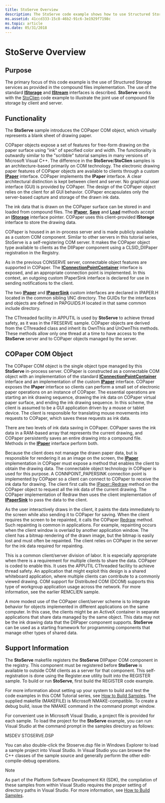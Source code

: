 ```yaml
---
title: StoServe Overview
description: The StoServe code example shows how to use Structured Storage services as provided in the compound files implementation. The use of the standard IStorage and IStream interfaces is described.
ms.assetid: 41ccd333-15c8-46b2-91c6-3e1929f7198c
ms.topic: article
ms.date: 05/31/2018
---
```


# StoServe Overview

## Purpose

The primary focus of this code example is the use of Structured Storage services as provided in the compound files implementation. The use of the standard [**IStorage**](/windows/desktop/api/Objidl/nn-objidl-istorage) and [**IStream**](/windows/desktop/api/Objidl/nn-objidl-istream) interfaces is described. **StoServe** works with the [StoClien](structured-storage-client-sample--stoclien-.md) code example to illustrate the joint use of compound file storage by client and server.

## Functionality

The **StoServe** sample introduces the COPaper COM object, which virtually represents a blank sheet of drawing paper.

COPaper objects expose a set of features for free-form drawing on the paper surface using "ink" of specified color and width. The functionality is outwardly similar to the "scribble" tutorial samples in many versions of Microsoft Visual C++. The difference in the **StoServe**/**StoClien** samples is an architecture-based primarily on COM technology. The electronic drawing paper features of COPaper objects are available to clients through a custom [**IPaper**](ipaper-methods.md) interface. COPaper implements the **IPaper** interface. A clear architectural distinction is kept between client and server. No graphical user interface (GUI) is provided by COPaper. The design of the COPaper object relies on the client for all GUI behavior. COPaper encapsulates only the server-based capture and storage of the drawn ink data.

The ink data that is drawn on the COPaper surface can be stored in and loaded from compound files. The [**IPaper**](ipaper-methods.md), [**Save**](ipaper--save.md) and [**Load**](ipaper--load.md) methods accept an [**IStorage**](/windows/desktop/api/Objidl/nn-objidl-istorage) interface pointer. COPaper uses this client-provided **IStorage** interface to store the drawing data.

COPaper is housed in an in-process server and is made publicly available as a custom COM component. Similar to other servers in this tutorial series, StoServe is a self-registering COM server. It makes the COPaper object type available to clients as the DllPaper component using a CLSID\_DllPaper registration in the Registry.

As in the previous CONSERVE server, connectable object features are supported in COPaper. The [**IConnectionPointContainer**](https://msdn.microsoft.com/library/ms683857(v=VS.85).aspx) interface is exposed, and an appropriate connection point is implemented. In this context, an outgoing custom IPaperSink interface is declared for use in sending notifications to the client.

The two [**IPaper**](ipaper-methods.md) and [**IPaperSink**](ipapersink-methods.md) custom interfaces are declared in IPAPER.H located in the common sibling \\INC directory. The GUIDs for the interfaces and objects are defined in PAPGUIDS.H located in that same common include directory.

The CThreaded facility in APPUTIL is used by **StoServe** to achieve thread safety, as it was in the FRESERVE sample. COPaper objects are derived from the CThreaded class and inherit its OwnThis and UnOwnThis methods. These methods allow only one thread at a time to have access to the **StoServe** server and to COPaper objects managed by the server.

## COPaper COM Object

The COPaper COM object is the single object type managed by this **StoServe** in-process server. COPaper is constructed as a connectable COM object with an implementation of the standard [**IConnectionPointContainer**](https://msdn.microsoft.com/library/ms683857(v=VS.85).aspx) interface and an implementation of the custom [**IPaper**](ipaper-methods.md) interface. COPaper exposes the **IPaper** interface so clients can perform a small set of electronic paper operations on an instance of COPaper. The essential operations are starting an ink drawing sequence, drawing the ink data on COPaper virtual paper surface, and ending the ink drawing sequence. In this scheme, the client is assumed to be a GUI application driven by a mouse or tablet device. The client is responsible for translating mouse movements into requests to COPaper, which saves these requests as ink data.

There are two levels of ink data saving in COPaper. COPaper saves the ink data in a RAM-based array that represents the current drawing, and COPaper persistently saves an entire drawing into a compound file. Methods in the [**IPaper**](ipaper-methods.md) interface perform both.

Because the client does not manage the drawn paper data, but is responsible for rendering it as an image on the screen, the [**IPaper**](ipaper-methods.md) implementation in COPaper must expose a method that enables the client to obtain the drawing data. The connectable object technology in COPaper is used for this purpose. A CONNPOINT\_PAPERSINK connection point is implemented by COPaper so a client can connect to COPaper to receive the ink data for drawing. The client first calls the [IPaper::Redraw](ipaper--redraw.md) method on the COPaper object to request all the ink data of the current drawing. The COPaper implementation of Redraw then uses the client implementation of [**IPaperSink**](ipapersink-methods.md) to pass the data to the client.

As the user interactively draws in the client, it paints the data immediately to the screen while also sending it to COPaper for saving. When the client requires the screen to be repainted, it calls the COPaper [Redraw](ipaper--redraw.md) method. Such repainting is common in applications. For example, repainting occurs when the client window is overlaid by another application window. The client has a bitmap rendering of the drawn image, but the bitmap is easily lost and must often be repainted. The client relies on COPaper in the server for the ink data required for repainting.

This is a common client/server division of labor. It is especially appropriate when there is a requirement for multiple clients to share the data. COPaper is coded to enable this. It uses the APPUTIL CThreaded facility to achieve thread safety. An application that might exploit this design is a shared whiteboard application, where multiple clients can contribute to a commonly viewed drawing. COM support for Distributed COM (DCOM) supports this type of workgroup application usage across the network. For more information, see the earlier REMCLIEN sample.

A more modest use of the COPaper client/server scheme is to integrate behavior for objects implemented in different applications on the same computer. In this case, the clients might be an ActiveX container in separate applications that share data managed by the same object. This data may not be the ink drawing data that the DllPaper component supports. **StoServe** can be used as a starting framework for programming components that manage other types of shared data.

## Support Information

The **StoServe** makefile registers the **StoServe** DllPaper COM component in the registry. This component must be registered before **StoServe** is available to outside COM clients as a server for that component. This self-registration is done using the Register.exe utility built into the REGISTER sample. To build or run **StoServe**, first build the REGISTER code example.

For more information about setting up your system to build and test the code examples in this COM Tutorial series, see [How to Build Samples](how-to-build-samples.md). The supplied makefile (MAKEFILE) is Microsoft NMAKE-compatible. To create a debug build, issue the NMAKE command in the command prompt window.

For convenient use in Microsoft Visual Studio, a project file is provided for each sample. To load the project for the **StoServe** example, you can run Visual Studio at the command prompt in the samples directory as follows:

MSDEV STOSERVE.DSP

You can also double-click the Stoserve.dsp file in Windows Explorer to load a sample project into Visual Studio. In Visual Studio you can browse the C++ classes of the sample source and generally perform the other edit-compile-debug operations.

> [!Note]  
> As part of the Platform Software Development Kit (SDK), the compilation of these samples from within Visual Studio requires the proper setting of directory paths in Visual Studio. For more information, see [How to Build Samples](how-to-build-samples.md).

 

 

 




